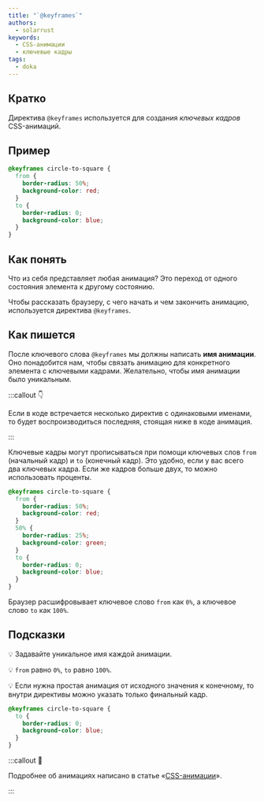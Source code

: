 ```yaml
---
title: "`@keyframes`"
authors:
  - solarrust
keywords:
  - CSS-анимации
  - ключевые кадры
tags:
  - doka
---
```


## Кратко

Директива `@keyframes` используется для создания _ключевых кадров_ CSS-анимаций.

## Пример

```css
@keyframes circle-to-square {
  from {
    border-radius: 50%;
    background-color: red;
  }
  to {
    border-radius: 0;
    background-color: blue;
  }
}
```

## Как понять

Что из себя представляет любая анимация? Это переход от одного состояния элемента к другому состоянию.

Чтобы рассказать браузеру, с чего начать и чем закончить анимацию, используется директива `@keyframes`.

## Как пишется

После ключевого слова `@keyframes` мы должны написать **имя анимации**. Оно понадобится нам, чтобы связать анимацию для конкретного элемента с ключевыми кадрами. Желательно, чтобы имя анимации было уникальным.

:::callout 👇

Если в коде встречается несколько директив с одинаковыми именами, то будет воспроизводиться последняя, стоящая ниже в коде анимация.

:::

Ключевые кадры могут прописываться при помощи ключевых слов `from` (начальный кадр) и `to` (конечный кадр). Это удобно, если у вас всего два ключевых кадра. Если же кадров больше двух, то можно использовать проценты.

```css
@keyframes circle-to-square {
  from {
    border-radius: 50%;
    background-color: red;
  }
  50% {
    border-radius: 25%;
    background-color: green;
  }
  to {
    border-radius: 0;
    background-color: blue;
  }
}
```

Браузер расшифровывает ключевое слово `from` как `0%`, а ключевое слово `to` как `100%`.

## Подсказки

💡 Задавайте уникальное имя каждой анимации.

💡 `from` равно `0%`, `to` равно `100%`.

💡 Если нужна простая анимация от исходного значения к конечному, то внутри директивы можно указать только финальный кадр.

```css
@keyframes circle-to-square {
  to {
    border-radius: 0;
    background-color: blue;
  }
}
```

:::callout 🦄

Подробнее об анимациях написано в статье «[CSS-анимации](/css/animation)».

:::
